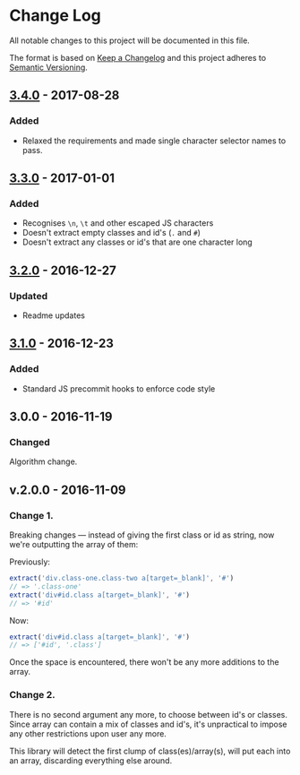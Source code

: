 # Change Log

All notable changes to this project will be documented in this file.

The format is based on [Keep a Changelog](http://keepachangelog.com/)
and this project adheres to [Semantic Versioning](http://semver.org/).

## [3.4.0] - 2017-08-28
### Added
- Relaxed the requirements and made single character selector names to pass.

## [3.3.0] - 2017-01-01
### Added

- Recognises `\n`, `\t` and other escaped JS characters
- Doesn't extract empty classes and id's (`.` and `#`)
- Doesn't extract any classes or id's that are one character long

## [3.2.0] - 2016-12-27
### Updated

- Readme updates

## [3.1.0] - 2016-12-23
### Added

- Standard JS precommit hooks to enforce code style

## 3.0.0 - 2016-11-19
### Changed

Algorithm change.

## v.2.0.0 - 2016-11-09
### Change 1.

Breaking changes — instead of giving the first class or id as string, now we're outputting the array of them:

Previously:
```js
extract('div.class-one.class-two a[target=_blank]', '#')
// => '.class-one'
extract('div#id.class a[target=_blank]', '#')
// => '#id'
```

Now:

```js
extract('div#id.class a[target=_blank]', '#')
// => ['#id', '.class']
```

Once the space is encountered, there won't be any more additions to the array.

### Change 2.

There is no second argument any more, to choose between id's or classes. Since array can contain a mix of classes and id's, it's unpractical to impose any other restrictions upon user any more.

This library will detect the first clump of class(es)/array(s), will put each into an array, discarding everything else around.

[3.0.0]: https://github.com/codsen/string-extract-class-names/compare/v2.2.0...v3.0.0
[3.1.0]: https://github.com/codsen/string-extract-class-names/compare/v3.0.0...v3.1.0
[3.2.0]: https://github.com/codsen/string-extract-class-names/compare/v3.1.0...v3.2.0
[3.3.0]: https://github.com/codsen/string-extract-class-names/compare/v3.2.0...v3.3.0
[3.4.0]: https://github.com/codsen/string-extract-class-names/compare/v3.3.0...v3.4.0

